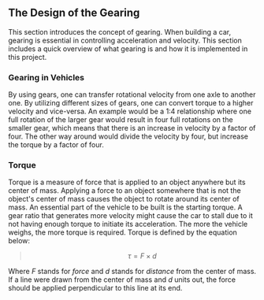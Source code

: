 ## The Design of the Gearing
This section introduces the concept of gearing. When building a car, gearing is essential in controlling acceleration and velocity. This section includes a quick overview of what gearing is and how it is implemented in this project.

### Gearing in Vehicles
By using gears, one can transfer rotational velocity from one axle to another one. By utilizing different sizes of gears, one can convert torque to a higher velocity and vice-versa. An example would be a 1:4 relationship where one full rotation of the larger gear would result in four full rotations on the smaller gear, which means that there is an increase in velocity by a factor of four. The other way around would divide the velocity by four, but increase the torque by a factor of four.

### Torque
Torque is a measure of force that is applied to an object anywhere but its center of mass. Applying a force to an object somewhere that is not the object's center of mass causes the object to rotate around its center of mass. An essential part of the vehicle to be built is the starting torque. A gear ratio that generates more velocity might cause the car to stall due to it not having enough torque to initiate its acceleration. The more the vehicle weighs, the more torque is required. Torque is defined by the equation below:

> $$\tau = F \times d$$

Where $F$ stands for *force* and $d$ stands for *distance* from the center of mass. If a line were drawn from the center of mass and $d$ units out, the force should be applied perpendicular to this line at its end.

